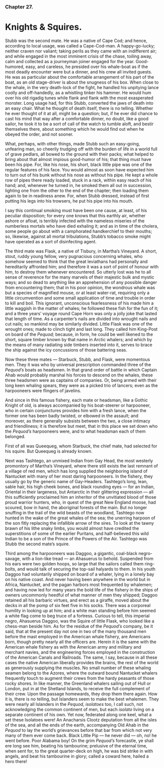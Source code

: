### Chapter 27. 
Knights & Squires.
==================


Stubb was the second mate. He was a native of Cape Cod; and hence, according to
local usage, was called a Cape-Cod-man. A happy-go-lucky; neither craven nor
valiant; taking perils as they came with an indifferent air; and while engaged
in the most imminent crisis of the chase, toiling away, calm and collected as a
journeyman joiner engaged for the year. Good-humored, easy, and careless, he
presided over his whale-boat as if the most deadly encounter were but a dinner,
and his crew all invited guests. He was as particular about the comfortable
arrangement of his part of the boat, as an old stage-driver is about the
snugness of his box. When close to the whale, in the very death-lock of the
fight, he handled his unpitying lance coolly and off-handedly, as a whistling
tinker his hammer. He would hum over his old rigadig tunes while flank and
flank with the most exasperated monster. Long usage had, for this Stubb,
converted the jaws of death into an easy chair. What he thought of death
itself, there is no telling. Whether he ever thought of it at all, might be a
question; but, if he ever did chance to cast his mind that way after a
comfortable dinner, no doubt, like a good sailor, he took it to be a sort of
call of the watch to tumble aloft, and bestir themselves there, about something
which he would find out when he obeyed the order, and not sooner.

What, perhaps, with other things, made Stubb such an easy-going, unfearing man,
so cheerily trudging off with the burden of life in a world full of grave
pedlars, all bowed to the ground with their packs; what helped to bring about
that almost impious good-humor of his; that thing must have been his pipe. For,
like his nose, his short, black little pipe was one of the regular features of
his face. You would almost as soon have expected him to turn out of his bunk
without his nose as without his pipe. He kept a whole row of pipes there ready
loaded, stuck in a rack, within easy reach of his hand; and, whenever he turned
in, he smoked them all out in succession, lighting one from the other to the
end of the chapter; then loading them again to be in readiness anew. For, when
Stubb dressed, instead of first putting his legs into his trowsers, he put his
pipe into his mouth.

I say this continual smoking must have been one cause, at least, of his
peculiar disposition; for every one knows that this earthly air, whether ashore
or afloat, is terribly infected with the nameless miseries of the numberless
mortals who have died exhaling it; and as in time of the cholera, some people
go about with a camphorated handkerchief to their mouths; so, likewise, against
all mortal tribulations, Stubb’s tobacco smoke might have operated as a sort of
disinfecting agent.

The third mate was Flask, a native of Tisbury, in Martha’s Vineyard. A short,
stout, ruddy young fellow, very pugnacious concerning whales, who somehow
seemed to think that the great leviathans had personally and hereditarily
affronted him; and therefore it was a sort of point of honour with him, to
destroy them whenever encountered. So utterly lost was he to all sense of
reverence for the many marvels of their majestic bulk and mystic ways; and so
dead to anything like an apprehension of any possible danger from encountering
them; that in his poor opinion, the wondrous whale was but a species of
magnified mouse, or at least water-rat, requiring only a little circumvention
and some small application of time and trouble in order to kill and boil. This
ignorant, unconscious fearlessness of his made him a little waggish in the
matter of whales; he followed these fish for the fun of it; and a three years’
voyage round Cape Horn was only a jolly joke that lasted that length of time.
As a carpenter’s nails are divided into wrought nails and cut nails; so mankind
may be similarly divided. Little Flask was one of the wrought ones; made to
clinch tight and last long. They called him King-Post on board of the *Pequod;*
because, in form, he could be well likened to the short, square timber known by
that name in Arctic whalers; and which by the means of many radiating side
timbers inserted into it, serves to brace the ship against the icy concussions
of those battering seas.

Now these three mates — Starbuck, Stubb, and Flask, were momentous men. They it
was who by universal prescription commanded three of the *Pequod’s* boats as
headsmen. In that grand order of battle in which Captain Ahab would probably
marshal his forces to descend on the whales, these three headsmen were as
captains of companies. Or, being armed with their long keen whaling spears,
they were as a picked trio of lancers; even as the harpooneers were flingers of
javelins.

And since in this famous fishery, each mate or headsman, like a Gothic Knight
of old, is always accompanied by his boat-steerer or harpooneer, who in certain
conjunctures provides him with a fresh lance, when the former one has been
badly twisted, or elbowed in the assault; and moreover, as there generally
subsists between the two, a close intimacy and friendliness; it is therefore
but meet, that in this place we set down who the *Pequod’s* harpooneers were,
and to what headsman each of them belonged.

First of all was Queequeg, whom Starbuck, the chief mate, had selected for his
squire. But Queequeg is already known.

Next was Tashtego, an unmixed Indian from Gay Head, the most westerly
promontory of Martha’s Vineyard, where there still exists the last remnant of a
village of red men, which has long supplied the neighboring island of Nantucket
with many of her most daring harpooneers. In the fishery, they usually go by
the generic name of Gay-Headers. Tashtego’s long, lean, sable hair, his high
cheek bones, and black rounding eyes — for an Indian, Oriental in their
largeness, but Antarctic in their glittering expression — all this sufficiently
proclaimed him an inheritor of the unvitiated blood of those proud warrior
hunters, who, in quest of the great New England moose, had scoured, bow in
hand, the aboriginal forests of the main. But no longer snuffing in the trail
of the wild beasts of the woodland, Tashtego now hunted in the wake of the
great whales of the sea; the unerring harpoon of the son fitly replacing the
infallible arrow of the sires. To look at the tawny brawn of his lithe snaky
limbs, you would almost have credited the superstitions of some of the earlier
Puritans, and half-believed this wild Indian to be a son of the Prince of the
Powers of the Air. Tashtego was Stubb the second mate’s squire.

Third among the harpooneers was Daggoo, a gigantic, coal-black negro-savage,
with a lion-like tread — an Ahasuerus to behold. Suspended from his ears were
two golden hoops, so large that the sailors called them ring-bolts, and would
talk of securing the top-sail halyards to them. In his youth Daggoo had
voluntarily shipped on board of a whaler, lying in a lonely bay on his native
coast. And never having been anywhere in the world but in Africa, Nantucket,
and the pagan harbors most frequented by whalemen; and having now led for many
years the bold life of the fishery in the ships of owners uncommonly heedful of
what manner of men they shipped; Daggoo retained all his barbaric virtues, and
erect as a giraffe, moved about the decks in all the pomp of six feet five in
his socks. There was a corporeal humility in looking up at him; and a white man
standing before him seemed a white flag come to beg truce of a fortress.
Curious to tell, this imperial negro, Ahasuerus Daggoo, was the Squire of
little Flask, who looked like a chess-man beside him. As for the residue of the
*Pequod’s* company, be it said, that at the present day not one in two of the
many thousand men before the mast employed in the American whale fishery, are
Americans born, though pretty nearly all the officers are. Herein it is the
same with the American whale fishery as with the American army and military and
merchant navies, and the engineering forces employed in the construction of the
American Canals and Railroads. The same, I say, because in all these cases the
native American liberally provides the brains, the rest of the world as
generously supplying the muscles. No small number of these whaling seamen
belong to the Azores, where the outward bound Nantucket whalers frequently
touch to augment their crews from the hardy peasants of those rocky shores. In
like manner, the Greenland whalers sailing out of Hull or London, put in at the
Shetland Islands, to receive the full complement of their crew. Upon the
passage homewards, they drop them there again. How it is, there is no telling,
but Islanders seem to make the best whalemen. They were nearly all Islanders in
the *Pequod,* *isolatoes* too, I call such, not acknowledging the common
continent of men, but each *isolato* living on a separate continent of his own.
Yet now, federated along one keel, what a set these Isolatoes were!  An
Anacharsis Clootz deputation from all the isles of the sea, and all the ends of
the earth, accompanying Old Ahab in the *Pequod* to lay the world’s grievances
before that bar from which not very many of them ever come back. Black Little
Pip — he never did — oh, no! he went before. Poor Alabama boy! On the grim
*Pequod’s* forecastle, ye shall ere long see him, beating his tambourine;
prelusive of the eternal time, when sent for, to the great quarter-deck on
high, he was bid strike in with angels, and beat his tambourine in glory;
called a coward here, hailed a hero there!



